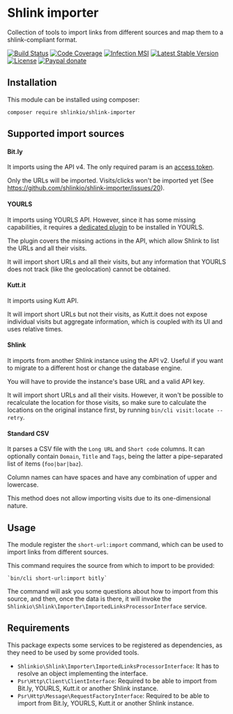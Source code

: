 # Shlink importer

Collection of tools to import links from different sources and map them to a shlink-compliant format.

[![Build Status](https://img.shields.io/github/actions/workflow/status/shlinkio/shlink-importer/ci.yml?branch=main&logo=github&style=flat-square)](https://github.com/shlinkio/shlink-importer/actions/workflows/ci.yml?query=workflow%3A%22Continuous+integration%22)
[![Code Coverage](https://img.shields.io/codecov/c/gh/shlinkio/shlink-importer/main?style=flat-square)](https://app.codecov.io/gh/shlinkio/shlink-importer)
[![Infection MSI](https://img.shields.io/endpoint?style=flat-square&url=https%3A%2F%2Fbadge-api.stryker-mutator.io%2Fgithub.com%2Fshlinkio%2Fshlink-importer%2Fmain)](https://dashboard.stryker-mutator.io/reports/github.com/shlinkio/shlink-importer/main)
[![Latest Stable Version](https://img.shields.io/github/release/shlinkio/shlink-importer.svg?style=flat-square)](https://packagist.org/packages/shlinkio/shlink-importer)
[![License](https://img.shields.io/github/license/shlinkio/shlink-importer.svg?style=flat-square)](https://github.com/shlinkio/shlink-importer/blob/main/LICENSE)
[![Paypal donate](https://img.shields.io/badge/Donate-paypal-blue.svg?style=flat-square&logo=paypal&colorA=aaaaaa)](https://slnk.to/donate)

## Installation

This module can be installed using composer:

    composer require shlinkio/shlink-importer

## Supported import sources

#### Bit.ly

It imports using the API v4. The only required param is an [access token](https://bitly.is/accesstoken).

Only the URLs will be imported. Visits/clicks won't be imported yet (See https://github.com/shlinkio/shlink-importer/issues/20).

#### YOURLS

It imports using YOURLS API. However, since it has some missing capabilities, it requires a [dedicated plugin](https://slnk.to/yourls-import) to be installed in YOURLS.

The plugin covers the missing actions in the API, which allow Shlink to list the URLs and all their visits.

It will import short URLs and all their visits, but any information that YOURLS does not track (like the geolocation) cannot be obtained.

#### Kutt.it

It imports using Kutt API.

It will import short URLs but not their visits, as Kutt.it does not expose individual visits but aggregate information, which is coupled with its UI and uses relative times.

#### Shlink

It imports from another Shlink instance using the API v2. Useful if you want to migrate to a different host or change the database engine.

You will have to provide the instance's base URL and a valid API key.

It will import short URLs and all their visits. However, it won't be possible to recalculate the location for those visits, so make sure to calculate the locations on the original instance first, by running `bin/cli visit:locate --retry`.

#### Standard CSV

It parses a CSV file with the `Long URL` and `Short code` columns. It can optionally contain `Domain`, `Title` and `Tags`, being the latter a pipe-separated list of items (`foo|bar|baz`).

Column names can have spaces and have any combination of upper and lowercase.

This method does not allow importing visits due to its one-dimensional nature.

## Usage

The module register the `short-url:import` command, which can be used to import links from different sources.

This command requires the source from which to import to be provided:

    `bin/cli short-url:import bitly`

The command will ask you some questions about how to import from this source, and then, once the data is there, it will invoke the `Shlinkio\Shlink\Importer\ImportedLinksProcessorInterface` service.

## Requirements

This package expects some services to be registered as dependencies, as they need to be used by some provided tools.

* `Shlinkio\Shlink\Importer\ImportedLinksProcessorInterface`: It has to resolve an object implementing the interface.
* `Psr\Http\Client\ClientInterface`: Required to be able to import from Bit.ly, YOURLS, Kutt.it or another Shlink instance.
* `Psr\Http\Message\RequestFactoryInterface`: Required to be able to import from Bit.ly, YOURLS, Kutt.it or another Shlink instance.
